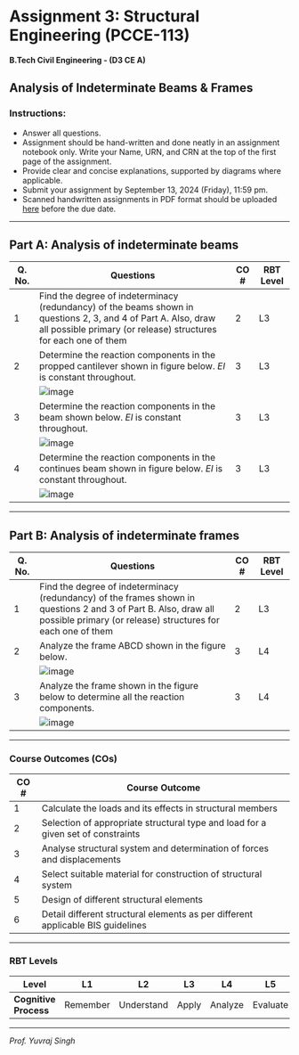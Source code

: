 # **Assignment 3: Structural Engineering (PCCE-113)**
**B.Tech Civil Engineering - (D3 CE A)**

## Analysis of Indeterminate Beams & Frames

### **Instructions:**
- Answer all questions.
- Assignment should be hand-written and done neatly in an assignment notebook only. Write your Name, URN, and CRN at the top of the first page of the assignment.
- Provide clear and concise explanations, supported by diagrams where applicable.
- Submit your assignment by September 13, 2024 (Friday), 11:59 pm.
- Scanned handwritten assignments in PDF format should be uploaded [here](https://guru.gndec.ac.in/guru/mod/assign/view.php?id=805) before the due date.

---

## Part A: Analysis of indeterminate beams

| **Q. No.** | **Questions**                                                                                         | **CO #** | **RBT Level** |
|------------|--------------------------------------------------------------------------------------------------------|----------|---------------|
| 1          | Find the degree of indeterminacy (redundancy) of the beams shown in questions 2, 3, and 4 of Part A. Also, draw all possible primary (or release) structures for each one of them | 2        | L3            |
| 2          | Determine the reaction components in the propped cantilever shown in figure below. *EI* is constant throughout.  | 3        | L3            |
| | ![image](https://github.com/user-attachments/assets/680597a1-b079-42c5-996b-4551a329babe) | | |
| 3    | Determine the reaction components in the beam shown below. *EI* is constant throughout. | 3        | L3            |
| | ![image](https://github.com/user-attachments/assets/ef6809fa-adec-4206-bb3a-54965409dc6e) | | |
| 4          | Determine the reaction components in the continues beam shown in figure below. *EI* is constant throughout. | 3        | L3            |
| | ![image](https://github.com/user-attachments/assets/018f2d69-208d-484b-bf7b-db593c8d88f8) | | |

---

## Part B: Analysis of indeterminate frames

| **Q. No.** | **Questions**                                                                                         | **CO #** | **RBT Level** |
|------------|--------------------------------------------------------------------------------------------------------|----------|---------------|
| 1          | Find the degree of indeterminacy (redundancy) of the frames shown in questions 2 and 3 of Part B. Also, draw all possible primary (or release) structures for each one of them  | 2     | L3   |
| 2         | Analyze the frame ABCD shown in the figure below. | 3        | L4    |
| | ![image](https://github.com/user-attachments/assets/2a3ac4a3-19d2-4c5b-9ac9-7af35e98b904) | | | 
| 3        | Analyze the frame shown in the figure below to determine all the reaction components. | 3        | L4    |
| | ![image](https://github.com/user-attachments/assets/5e2f912e-be4a-4ee1-a43d-52b7c46cd621) | | | 

---

### Course Outcomes (COs)

| **CO #** | **Course Outcome**                                                                                         |
|----------|------------------------------------------------------------------------------------------------------------|
| 1        | Calculate the loads and its effects in structural members                                                |
| 2        | Selection of appropriate structural type and load for a given set of constraints                         |
| 3        | Analyse structural system and determination of forces and displacements                                |
| 4        | Select suitable material for construction of structural system                                           |
| 5        | Design of different structural elements                                                              |
| 6        | Detail different structural elements as per different applicable BIS guidelines                          |

---

### RBT Levels

| **Level**            | L1       | L2         | L3      | L4      | L5      | L6      |
|----------------------|----------|------------|---------|---------|---------|---------|
| **Cognitive Process** | Remember | Understand | Apply   | Analyze | Evaluate| Create  |

---

*Prof. Yuvraj Singh*
